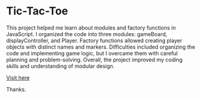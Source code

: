 # Tic-Tac-Toe

This project helped me learn about modules and factory functions in JavaScript. I organized the code into three modules: gameBoard, displayController, and Player. Factory functions allowed creating player objects with distinct names and markers. Difficulties included organizing the code and implementing game logic, but I overcame them with careful planning and problem-solving. Overall, the project improved my coding skills and understanding of modular design.

[Visit here](https://roopxx.github.io/tic-tac-toe/)

Thanks.
